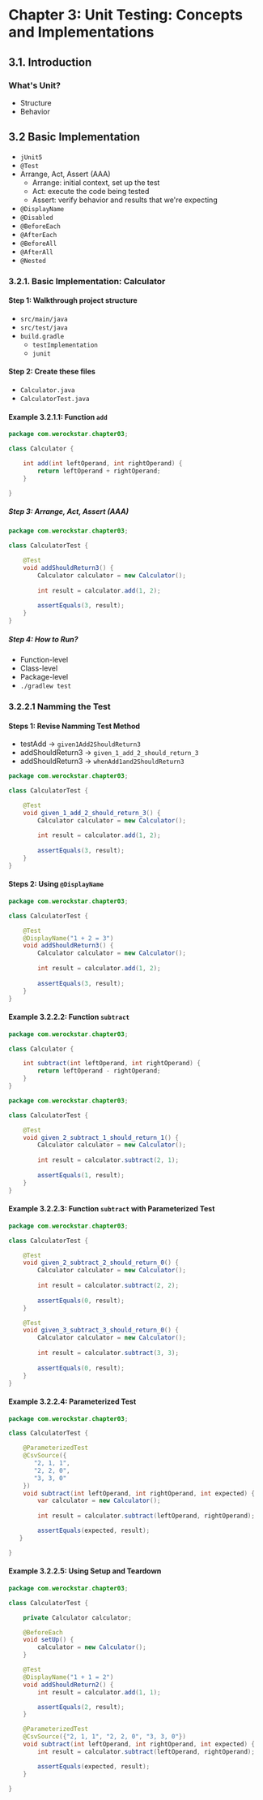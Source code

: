 # Chapter 3: Unit Testing: Concepts and Implementations

## 3.1. Introduction

### What's Unit?

- Structure
- Behavior

## 3.2 Basic Implementation

- `jUnit5`
- `@Test`
- Arrange, Act, Assert (AAA)
  - Arrange: initial context, set up the test
  - Act: execute the code being tested
  - Assert: verify behavior and results that we're expecting
- `@DisplayName`
- `@Disabled`
- `@BeforeEach`
- `@AfterEach`
- `@BeforeAll`
- `@AfterAll`
- `@Nested`

### 3.2.1. Basic Implementation: Calculator

#### Step 1: Walkthrough project structure

- `src/main/java`
- `src/test/java`
- `build.gradle`
  - `testImplementation`
  - `junit`

#### Step 2: Create these files

- `Calculator.java`
- `CalculatorTest.java`

#### Example 3.2.1.1: Function `add`

```java
package com.werockstar.chapter03;

class Calculator {

    int add(int leftOperand, int rightOperand) {
        return leftOperand + rightOperand;
    }

}
```

##### Step 3: Arrange, Act, Assert (AAA)

```java
package com.werockstar.chapter03;

class CalculatorTest {

    @Test
    void addShouldReturn3() {
        Calculator calculator = new Calculator();
        
        int result = calculator.add(1, 2);
        
        assertEquals(3, result);
    }
}
```

##### Step 4: How to Run?

- Function-level
- Class-level
- Package-level
- `./gradlew test`

### 3.2.2.1 Namming the Test

#### Steps 1: Revise Namming Test Method

- testAdd -> `given1Add2ShouldReturn3`
- addShouldReturn3 -> `given_1_add_2_should_return_3`
- addShouldReturn3 -> `whenAdd1and2ShouldReturn3`

```java
package com.werockstar.chapter03;

class CalculatorTest {

    @Test
    void given_1_add_2_should_return_3() {
        Calculator calculator = new Calculator();
        
        int result = calculator.add(1, 2);
        
        assertEquals(3, result);
    }
}
```

#### Steps 2: Using `@DisplayName`

```java
package com.werockstar.chapter03;

class CalculatorTest {

    @Test
    @DisplayName("1 + 2 = 3")
    void addShouldReturn3() {
        Calculator calculator = new Calculator();
        
        int result = calculator.add(1, 2);
        
        assertEquals(3, result);
    }
}
```

#### Example 3.2.2.2: Function `subtract`

```java
package com.werockstar.chapter03;

class Calculator {

    int subtract(int leftOperand, int rightOperand) {
        return leftOperand - rightOperand;
    }
}
```

```java
package com.werockstar.chapter03;

class CalculatorTest {

    @Test
    void given_2_subtract_1_should_return_1() {
        Calculator calculator = new Calculator();
        
        int result = calculator.subtract(2, 1);
        
        assertEquals(1, result);
    }
}
```

#### Example 3.2.2.3: Function `subtract` with Parameterized Test

```java
package com.werockstar.chapter03;

class CalculatorTest {

    @Test
    void given_2_subtract_2_should_return_0() {
        Calculator calculator = new Calculator();
        
        int result = calculator.subtract(2, 2);
        
        assertEquals(0, result);
    }

    @Test
    void given_3_subtract_3_should_return_0() {
        Calculator calculator = new Calculator();
        
        int result = calculator.subtract(3, 3);
        
        assertEquals(0, result);
    }
}
```

#### Example 3.2.2.4: Parameterized Test

```java
package com.werockstar.chapter03;

class CalculatorTest {

    @ParameterizedTest
    @CsvSource({
       "2, 1, 1",
       "2, 2, 0",
       "3, 3, 0"
    })
    void subtract(int leftOperand, int rightOperand, int expected) {
        var calculator = new Calculator();
    
        int result = calculator.subtract(leftOperand, rightOperand);

        assertEquals(expected, result);
   }

}
```

#### Example 3.2.2.5: Using Setup and Teardown


```java
package com.werockstar.chapter03;

class CalculatorTest {

    private Calculator calculator;

    @BeforeEach
    void setUp() {
        calculator = new Calculator();
    }

    @Test
    @DisplayName("1 + 1 = 2")
    void addShouldReturn2() {
        int result = calculator.add(1, 1);

        assertEquals(2, result);
    }

    @ParameterizedTest
    @CsvSource({"2, 1, 1", "2, 2, 0", "3, 3, 0"})
    void subtract(int leftOperand, int rightOperand, int expected) {
        int result = calculator.subtract(leftOperand, rightOperand);

        assertEquals(expected, result);
    }

}
```
